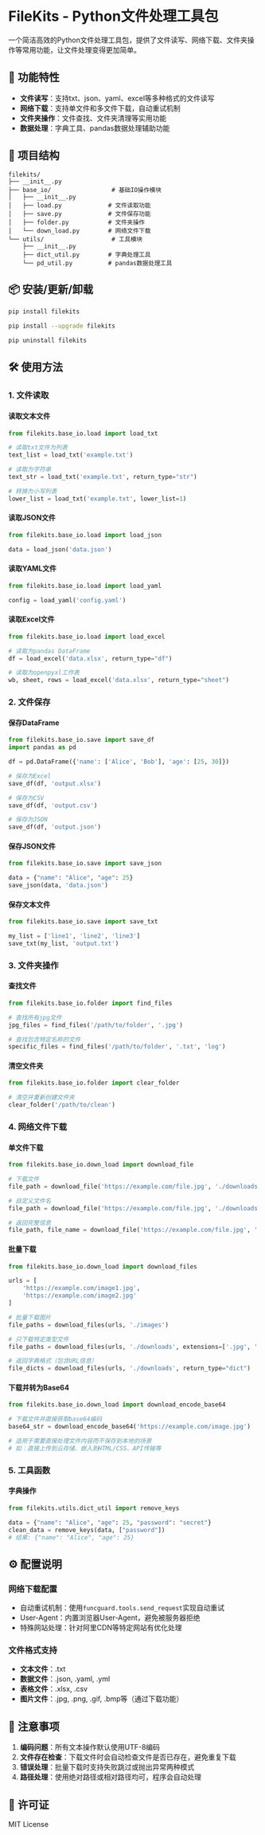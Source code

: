 # FileKits - Python文件处理工具包

一个简洁高效的Python文件处理工具包，提供了文件读写、网络下载、文件夹操作等常用功能，让文件处理变得更加简单。

## 🚀 功能特性

- **文件读写**：支持txt、json、yaml、excel等多种格式的文件读写
- **网络下载**：支持单文件和多文件下载，自动重试机制
- **文件夹操作**：文件查找、文件夹清理等实用功能
- **数据处理**：字典工具、pandas数据处理辅助功能

## 📁 项目结构

```
filekits/
├── __init__.py
├── base_io/                 # 基础IO操作模块
│   ├── __init__.py
│   ├── load.py             # 文件读取功能
│   ├── save.py             # 文件保存功能
│   ├── folder.py           # 文件夹操作
│   └── down_load.py        # 网络文件下载
└── utils/                   # 工具模块
    ├── __init__.py
    ├── dict_util.py        # 字典处理工具
    └── pd_util.py          # pandas数据处理工具
```

## 📦 安装/更新/卸载

```bash
pip install filekits
```

```bash
pip install --upgrade filekits
```

```bash
pip uninstall filekits
```

## 🛠️ 使用方法

### 1. 文件读取

#### 读取文本文件
```python
from filekits.base_io.load import load_txt

# 读取txt文件为列表
text_list = load_txt('example.txt')

# 读取为字符串
text_str = load_txt('example.txt', return_type="str")

# 转换为小写列表
lower_list = load_txt('example.txt', lower_list=1)
```

#### 读取JSON文件
```python
from filekits.base_io.load import load_json

data = load_json('data.json')
```

#### 读取YAML文件
```python
from filekits.base_io.load import load_yaml

config = load_yaml('config.yaml')
```

#### 读取Excel文件
```python
from filekits.base_io.load import load_excel

# 读取为pandas DataFrame
df = load_excel('data.xlsx', return_type="df")

# 读取为openpyxl工作表
wb, sheet, rows = load_excel('data.xlsx', return_type="sheet")
```

### 2. 文件保存

#### 保存DataFrame
```python
from filekits.base_io.save import save_df
import pandas as pd

df = pd.DataFrame({'name': ['Alice', 'Bob'], 'age': [25, 30]})

# 保存为Excel
save_df(df, 'output.xlsx')

# 保存为CSV
save_df(df, 'output.csv')

# 保存为JSON
save_df(df, 'output.json')
```

#### 保存JSON文件
```python
from filekits.base_io.save import save_json

data = {"name": "Alice", "age": 25}
save_json(data, 'data.json')
```

#### 保存文本文件
```python
from filekits.base_io.save import save_txt

my_list = ['line1', 'line2', 'line3']
save_txt(my_list, 'output.txt')
```

### 3. 文件夹操作

#### 查找文件
```python
from filekits.base_io.folder import find_files

# 查找所有jpg文件
jpg_files = find_files('/path/to/folder', '.jpg')

# 查找包含特定名称的文件
specific_files = find_files('/path/to/folder', '.txt', 'log')
```

#### 清空文件夹
```python
from filekits.base_io.folder import clear_folder

# 清空并重新创建文件夹
clear_folder('/path/to/clean')
```

### 4. 网络文件下载

#### 单文件下载
```python
from filekits.base_io.down_load import download_file

# 下载文件
file_path = download_file('https://example.com/file.jpg', './downloads')

# 自定义文件名
file_path = download_file('https://example.com/file.jpg', './downloads', 'myfile.jpg')

# 返回完整信息
file_path, file_name = download_file('https://example.com/file.jpg', './downloads', return_type="both")
```

#### 批量下载
```python
from filekits.base_io.down_load import download_files

urls = [
    'https://example.com/image1.jpg',
    'https://example.com/image2.jpg'
]

# 批量下载图片
file_paths = download_files(urls, './images')

# 只下载特定类型文件
file_paths = download_files(urls, './downloads', extensions=['.jpg', '.png'])

# 返回字典格式（包含URL信息）
file_dicts = download_files(urls, './downloads', return_type="dict")
```

#### 下载并转为Base64
```python
from filekits.base_io.down_load import download_encode_base64

# 下载文件并直接获取base64编码
base64_str = download_encode_base64('https://example.com/image.jpg')

# 适用于需要直接处理文件内容而不保存到本地的场景
# 如：直接上传到云存储、嵌入到HTML/CSS、API传输等
```

### 5. 工具函数

#### 字典操作
```python
from filekits.utils.dict_util import remove_keys

data = {"name": "Alice", "age": 25, "password": "secret"}
clean_data = remove_keys(data, ["password"])
# 结果: {"name": "Alice", "age": 25}
```

## ⚙️ 配置说明

### 网络下载配置
- 自动重试机制：使用`funcguard.tools.send_request`实现自动重试
- User-Agent：内置浏览器User-Agent，避免被服务器拒绝
- 特殊网站处理：针对阿里CDN等特定网站有优化处理

### 文件格式支持
- **文本文件**：.txt
- **数据文件**：.json, .yaml, .yml
- **表格文件**：.xlsx, .csv
- **图片文件**：.jpg, .png, .gif, .bmp等（通过下载功能）

## 📝 注意事项

1. **编码问题**：所有文本操作默认使用UTF-8编码
2. **文件存在检查**：下载文件时会自动检查文件是否已存在，避免重复下载
3. **错误处理**：批量下载时支持失败跳过或抛出异常两种模式
4. **路径处理**：使用绝对路径或相对路径均可，程序会自动处理

## 📄 许可证

MIT License